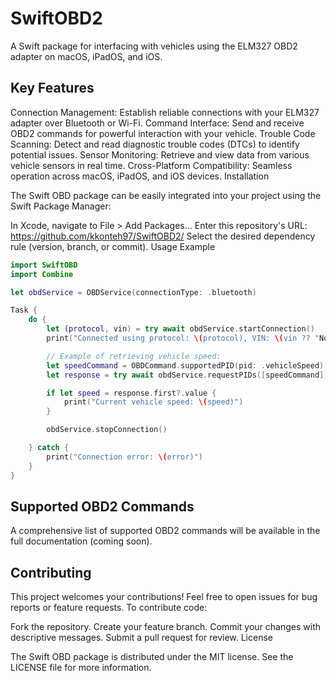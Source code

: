 # SwiftOBD2

A Swift package for interfacing with vehicles using the ELM327 OBD2 adapter on macOS, iPadOS, and iOS.

## Key Features

Connection Management: Establish reliable connections with your ELM327 adapter over Bluetooth or Wi-Fi.
Command Interface: Send and receive OBD2 commands for powerful interaction with your vehicle.
Trouble Code Scanning: Detect and read diagnostic trouble codes (DTCs) to identify potential issues.
Sensor Monitoring: Retrieve and view data from various vehicle sensors in real time.
Cross-Platform Compatibility: Seamless operation across macOS, iPadOS, and iOS devices.
Installation

The Swift OBD package can be easily integrated into your project using the Swift Package Manager:

In Xcode, navigate to File > Add Packages...
Enter this repository's URL: https://github.com/kkonteh97/SwiftOBD2/
Select the desired dependency rule (version, branch, or commit).
Usage Example

```Swift
import SwiftOBD
import Combine

let obdService = OBDService(connectionType: .bluetooth)

Task {
    do {
        let (protocol, vin) = try await obdService.startConnection()
        print("Connected using protocol: \(protocol), VIN: \(vin ?? "Not Available")")

        // Example of retrieving vehicle speed:
        let speedCommand = OBDCommand.supportedPID(pid: .vehicleSpeed)
        let response = try await obdService.requestPIDs([speedCommand])

        if let speed = response.first?.value {
            print("Current vehicle speed: \(speed)")
        }

        obdService.stopConnection()

    } catch {
        print("Connection error: \(error)")
    }
}
```
## Supported OBD2 Commands

A comprehensive list of supported OBD2 commands will be available in the full documentation (coming soon).

## Contributing

This project welcomes your contributions! Feel free to open issues for bug reports or feature requests. To contribute code:

Fork the repository.
Create your feature branch.
Commit your changes with descriptive messages.
Submit a pull request for review.
License

The Swift OBD package is distributed under the MIT license. See the LICENSE file for more information.




